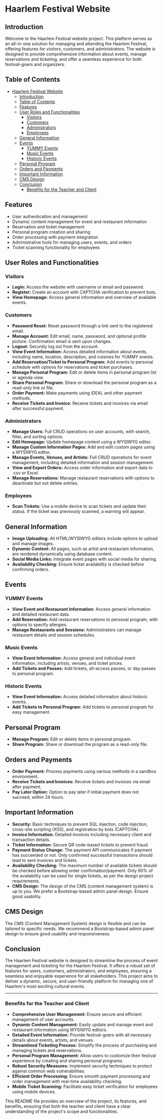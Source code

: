 # Haarlem Festival Website

## Introduction
Welcome to the Haarlem Festival website project. This platform serves as an all-in-one solution for managing and attending the Haarlem Festival, offering features for visitors, customers, and administrators. The website is designed to provide comprehensive information about events, manage reservations and ticketing, and offer a seamless experience for both festival-goers and organizers.

## Table of Contents
- [Haarlem Festival Website](#haarlem-festival-website)
  - [Introduction](#introduction)
  - [Table of Contents](#table-of-contents)
  - [Features](#features)
  - [User Roles and Functionalities](#user-roles-and-functionalities)
    - [Visitors](#visitors)
    - [Customers](#customers)
    - [Administrators](#administrators)
    - [Employees](#employees)
  - [General Information](#general-information)
  - [Events](#events)
    - [YUMMY Events](#yummy-events)
    - [Music Events](#music-events)
    - [Historic Events](#historic-events)
  - [Personal Program](#personal-program)
  - [Orders and Payments](#orders-and-payments)
  - [Important Information](#important-information)
  - [CMS Design](#cms-design)
  - [Conclusion](#conclusion)
    - [Benefits for the Teacher and Client](#benefits-for-the-teacher-and-client)

## Features
- User authentication and management
- Dynamic content management for event and restaurant information
- Reservation and ticket management
- Personal program creation and sharing
- Order processing with payment integration
- Administrative tools for managing users, events, and orders
- Ticket scanning functionality for employees

## User Roles and Functionalities

### Visitors
- **Login:** Access the website with username or email and password.
- **Register:** Create an account with CAPTCHA verification to prevent bots.
- **View Homepage:** Access general information and overview of available events.

### Customers
- **Password Reset:** Reset password through a link sent to the registered email.
- **Manage Account:** Edit email, name, password, and optional profile picture. Confirmation email is sent upon changes.
- **Logout:** Securely log out from the account.
- **View Event Information:** Access detailed information about events, including name, location, description, and cuisines for YUMMY events.
- **Add Reservation/Ticket to Personal Program:** Add events to personal schedule with options for reservations and ticket purchases.
- **Manage Personal Program:** Edit or delete items in personal program list or agenda view.
- **Share Personal Program:** Share or download the personal program as a read-only link or file.
- **Order Payment:** Make payments using iDEAL and other payment methods.
- **Receive Tickets and Invoice:** Receive tickets and invoices via email after successful payment.

### Administrators
- **Manage Users:** Full CRUD operations on user accounts, with search, filter, and sorting options.
- **Edit Homepage:** Update homepage content using a WYSIWYG editor.
- **Manage Custom Information Pages:** Add and edit custom pages using a WYSIWYG editor.
- **Manage Events, Venues, and Artists:** Full CRUD operations for event management, including detailed information and session management.
- **View and Export Orders:** Access order information and export data to .csv or Excel.
- **Manage Reservations:** Manage restaurant reservations with options to deactivate but not delete entries.

### Employees
- **Scan Tickets:** Use a mobile device to scan tickets and update their status. If the ticket was previously scanned, a warning will appear.

## General Information
- **Image Uploading:** All HTML/WYSIWYG editors include options to upload and manage images.
- **Dynamic Content:** All pages, such as artist and restaurant information, are rendered dynamically using database content.
- **Social Media Links:** Integrate event pages with social media for sharing.
- **Availability Checking:** Ensure ticket availability is checked before confirming orders.

## Events

### YUMMY Events
- **View Event and Restaurant Information:** Access general information and detailed restaurant data.
- **Add Reservation:** Add restaurant reservations to personal program, with options to specify allergies.
- **Manage Restaurants and Sessions:** Administrators can manage restaurant details and session schedules.

### Music Events
- **View Event Information:** Access general and individual event information, including artists, venues, and ticket prices.
- **Add Tickets and Passes:** Add tickets, all-access passes, or day passes to personal program.

### Historic Events
- **View Event Information:** Access detailed information about historic events.
- **Add Tickets to Personal Program:** Add tickets to personal program for easy management.

## Personal Program
- **Manage Program:** Edit or delete items in personal program.
- **Share Program:** Share or download the program as a read-only file.

## Orders and Payments
- **Order Payment:** Process payments using various methods in a sandbox environment.
- **Receive Tickets and Invoices:** Receive tickets and invoices via email after payment.
- **Pay Later Option:** Option to pay later if initial payment does not succeed, within 24 hours.

## Important Information
- **Security:** Basic techniques to prevent SQL injection, code injection, cross-site scripting (XSS), and registration by bots (CAPTCHA).
- **Invoice Information:** Detailed invoices including necessary client and transaction details.
- **Ticket Information:** Secure QR code-based tickets to prevent fraud.
- **Payment Status Change:** The payment API communicates if payment has succeeded or not. Only confirmed successful transactions should lead to sent invoices and tickets.
- **Availability Checking:** The maximum number of available tickets should be checked before allowing order confirmation/payment. Only 90% of the availability can be used for single tickets, as per the design project requirements.
- **CMS Design:** The design of the CMS (content management system) is up to you. We prefer a Bootstrap-based admin panel design. Ensure good usability.

## CMS Design
The CMS (Content Management System) design is flexible and can be tailored to specific needs. We recommend a Bootstrap-based admin panel design to ensure good usability and responsiveness.

## Conclusion
The Haarlem Festival website is designed to streamline the process of event management and ticketing for the Haarlem Festival. It offers a robust set of features for users, customers, administrators, and employees, ensuring a seamless and enjoyable experience for all stakeholders. This project aims to deliver a dynamic, secure, and user-friendly platform for managing one of Haarlem's most exciting cultural events.

---

### Benefits for the Teacher and Client
- **Comprehensive User Management:** Ensure secure and efficient management of user accounts.
- **Dynamic Content Management:** Easily update and manage event and restaurant information using WYSIWYG editors.
- **Detailed Event Information:** Provide festival-goers with all necessary details about events, artists, and venues.
- **Streamlined Ticketing Process:** Simplify the process of purchasing and managing tickets and reservations.
- **Personal Program Management:** Allow users to customize their festival experience by creating and sharing personal programs.
- **Robust Security Measures:** Implement security techniques to protect against common web vulnerabilities.
- **Efficient Order Processing:** Ensure smooth payment processing and order management with real-time availability checking.
- **Mobile Ticket Scanning:** Facilitate easy ticket verification for employees using mobile devices.

This README file provides an overview of the project, its features, and benefits, ensuring that both the teacher and client have a clear understanding of the project's scope and functionalities.
